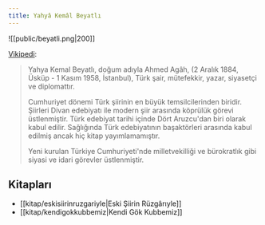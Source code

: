 ```yaml
---
title: Yahyâ Kemâl Beyatlı
---
```


![[public/beyatli.png|200]]

[Vikipedi](https://tr.wikipedia.org/wiki/Yahya_Kemal_Beyatl%C4%B1):
> Yahya Kemal Beyatlı, doğum adıyla Ahmed Agâh, (2 Aralık 1884, Üsküp - 1 Kasım 1958, İstanbul), Türk şair, mütefekkir, yazar, siyasetçi ve diplomattır.
>
> Cumhuriyet dönemi Türk şiirinin en büyük temsilcilerinden biridir. Şiirleri Divan edebiyatı ile modern şiir arasında köprülük görevi üstlenmiştir. Türk edebiyat tarihi içinde Dört Aruzcu'dan biri olarak kabul edilir. Sağlığında Türk edebiyatının başaktörleri arasında kabul edilmiş ancak hiç kitap yayımlamamıştır.
>
> Yeni kurulan Türkiye Cumhuriyeti'nde milletvekilliği ve bürokratlık gibi siyasi ve idari görevler üstlenmiştir.

## Kitapları
- [[kitap/eskisiirinruzgariyle|Eski Şiirin Rüzgârıyle]]
- [[kitap/kendigokkubbemiz|Kendi Gök Kubbemiz]]